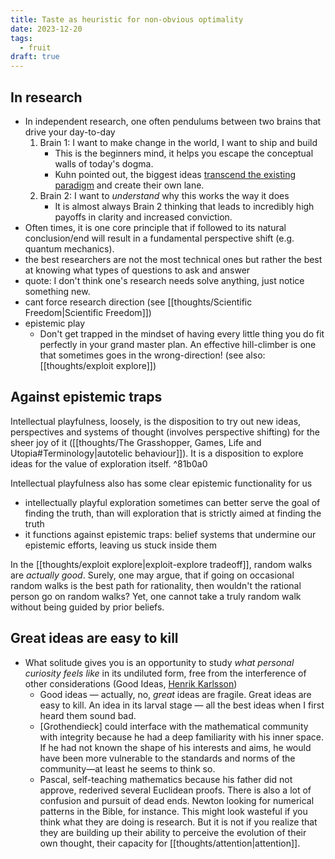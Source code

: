 ```yaml
---
title: Taste as heuristic for non-obvious optimality
date: 2023-12-20
tags:
  - fruit
draft: true
---
```

## In research
- In independent research, one often pendulums between two brains that drive your day-to-day
  1.  Brain 1: I want to make change in the world, I want to ship and build
      - This is the beginners mind, it helps you escape the conceptual walls of today's dogma.
      - Kuhn pointed out, the biggest ideas [transcend the existing paradigm](https://en.wikipedia.org/wiki/Paradigm_shift) and create their own lane.
  2.  Brain 2: I want to _understand_ why this works the way it does
      - It is almost always Brain 2 thinking that leads to incredibly high payoffs in clarity and increased conviction.
- Often times, it is one core principle that if followed to its natural conclusion/end will result in a fundamental perspective shift (e.g. quantum mechanics).
- the best researchers are not the most technical ones but rather the best at knowing what types of questions to ask and answer
- quote: I don't think one's research needs solve anything, just notice something new.
- cant force research direction (see [[thoughts/Scientific Freedom|Scientific Freedom]])
- epistemic play
	- Don't get trapped in the mindset of having every little thing you do fit perfectly in your grand master plan. An effective hill-climber is one that sometimes goes in the wrong-direction! (see also: [[thoughts/exploit explore]])

## Against epistemic traps
Intellectual playfulness, loosely, is the disposition to try out new ideas, perspectives and systems of thought (involves perspective shifting) for the sheer joy of it ([[thoughts/The Grasshopper, Games, Life and Utopia#Terminology|autotelic behaviour]]). It is a disposition to explore ideas for the value of exploration itself. ^81b0a0

Intellectual playfulness also has some clear epistemic functionality for us

- intellectually playful exploration sometimes can better serve the goal of finding the truth, than will exploration that is strictly aimed at finding the truth
- it functions against epistemic traps: belief systems that undermine our epistemic efforts, leaving us stuck inside them

In the [[thoughts/exploit explore|exploit-explore tradeoff]], random walks are _actually good_. Surely, one may argue, that if going on occasional random walks is the best path for rationality, then wouldn't the rational person go on random walks? Yet, one cannot take a truly random walk without being guided by prior beliefs.

## Great ideas are easy to kill
- What solitude gives you is an opportunity to study *what personal curiosity feels like* in its undiluted form, free from the interference of other considerations (Good Ideas, [Henrik Karlsson](https://www.henrikkarlsson.xyz/p/good-ideas))
	- Good ideas — actually, no, *great* ideas are fragile. Great ideas are easy to kill. An idea in its larval stage — all the best ideas when I first heard them sound bad.
	- [Grothendieck] could interface with the mathematical community with integrity because he had a deep familiarity with his inner space. If he had not known the shape of his interests and aims, he would have been more vulnerable to the standards and norms of the community—at least he seems to think so.
	- Pascal, self-teaching mathematics because his father did not approve, rederived several Euclidean proofs. There is also a lot of confusion and pursuit of dead ends. Newton looking for numerical patterns in the Bible, for instance. This might look wasteful if you think what they are doing is research. But it is not if you realize that they are building up their ability to perceive the evolution of their own thought, their capacity for [[thoughts/attention|attention]].
